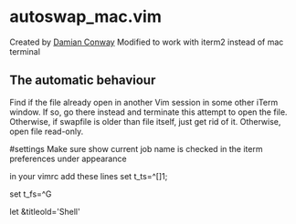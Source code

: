 # autoswap_mac.vim

Created by [Damian Conway](https://github.com/thoughtstream)
Modified to work with iterm2 instead of mac terminal
## The automatic behaviour

Find if the file already open in another Vim session in some other iTerm window. 
If so, go there instead and terminate this attempt to open the file. 
Otherwise, if swapfile is older than file itself, just get rid of it.
Otherwise, open file read-only.

#settings
Make sure show current job name is checked in the iterm preferences under appearance

in your vimrc add these lines
set t_ts=^[]1;

set t_fs=^G

let &titleold='Shell'


